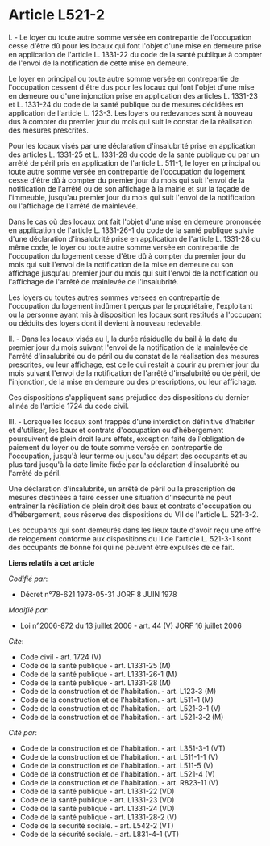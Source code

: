 # Article L521-2

I. - Le loyer ou toute autre somme versée en contrepartie de l'occupation cesse d'être dû pour les locaux qui font l'objet
d'une mise en demeure prise en application de l'article L. 1331-22 du code de la santé publique à compter de l'envoi de la
notification de cette mise en demeure.

Le loyer en principal ou toute autre somme versée en contrepartie de l'occupation cessent d'être dus pour les locaux qui font
l'objet d'une mise en demeure ou d'une injonction prise en application des articles L. 1331-23 et L. 1331-24 du code de la
santé publique ou de mesures décidées en application de l'article L. 123-3. Les loyers ou redevances sont à nouveau dus à
compter du premier jour du mois qui suit le constat de la réalisation des mesures prescrites.

Pour les locaux visés par une déclaration d'insalubrité prise en application des articles L. 1331-25 et L. 1331-28 du code de
la santé publique ou par un arrêté de péril pris en application de l'article L. 511-1, le loyer en principal ou toute autre
somme versée en contrepartie de l'occupation du logement cesse d'être dû à compter du premier jour du mois qui suit l'envoi
de la notification de l'arrêté ou de son affichage à la mairie et sur la façade de l'immeuble, jusqu'au premier jour du mois
qui suit l'envoi de la notification ou l'affichage de l'arrêté de mainlevée.

Dans le cas où des locaux ont fait l'objet d'une mise en demeure prononcée en application de l'article L. 1331-26-1 du code
de la santé publique suivie d'une déclaration d'insalubrité prise en application de l'article L. 1331-28 du même code, le
loyer ou toute autre somme versée en contrepartie de l'occupation du logement cesse d'être dû à compter du premier jour du
mois qui suit l'envoi de la notification de la mise en demeure ou son affichage jusqu'au premier jour du mois qui suit
l'envoi de la notification ou l'affichage de l'arrêté de mainlevée de l'insalubrité.

Les loyers ou toutes autres sommes versées en contrepartie de l'occupation du logement indûment perçus par le propriétaire,
l'exploitant ou la personne ayant mis à disposition les locaux sont restitués à l'occupant ou déduits des loyers dont il
devient à nouveau redevable.

II. - Dans les locaux visés au I, la durée résiduelle du bail à la date du premier jour du mois suivant l'envoi de la
notification de la mainlevée de l'arrêté d'insalubrité ou de péril ou du constat de la réalisation des mesures prescrites, ou
leur affichage, est celle qui restait à courir au premier jour du mois suivant l'envoi de la notification de l'arrêté
d'insalubrité ou de péril, de l'injonction, de la mise en demeure ou des prescriptions, ou leur affichage.

Ces dispositions s'appliquent sans préjudice des dispositions du dernier alinéa de l'article 1724 du code civil.

III. - Lorsque les locaux sont frappés d'une interdiction définitive d'habiter et d'utiliser, les baux et contrats
d'occupation ou d'hébergement poursuivent de plein droit leurs effets, exception faite de l'obligation de paiement du loyer
ou de toute somme versée en contrepartie de l'occupation, jusqu'à leur terme ou jusqu'au départ des occupants et au plus tard
jusqu'à la date limite fixée par la déclaration d'insalubrité ou l'arrêté de péril.

Une déclaration d'insalubrité, un arrêté de péril ou la prescription de mesures destinées à faire cesser une situation
d'insécurité ne peut entraîner la résiliation de plein droit des baux et contrats d'occupation ou d'hébergement, sous réserve
des dispositions du VII de l'article L. 521-3-2.

Les occupants qui sont demeurés dans les lieux faute d'avoir reçu une offre de relogement conforme aux dispositions du II de
l'article L. 521-3-1 sont des occupants de bonne foi qui ne peuvent être expulsés de ce fait.

**Liens relatifs à cet article**

_Codifié par_:

  - Décret n°78-621 1978-05-31 JORF 8 JUIN 1978

_Modifié par_:

  - Loi n°2006-872 du 13 juillet 2006 - art. 44 (V) JORF 16 juillet 2006

_Cite_:

  - Code civil - art. 1724 (V)
  - Code de la santé publique - art. L1331-25 (M)
  - Code de la santé publique - art. L1331-26-1 (M)
  - Code de la santé publique - art. L1331-28 (M)
  - Code de la construction et de l'habitation. - art. L123-3 (M)
  - Code de la construction et de l'habitation. - art. L511-1 (M)
  - Code de la construction et de l'habitation. - art. L521-3-1 (V)
  - Code de la construction et de l'habitation. - art. L521-3-2 (M)

_Cité par_:

  - Code de la construction et de l'habitation. - art. L351-3-1 (VT)
  - Code de la construction et de l'habitation. - art. L511-1-1 (V)
  - Code de la construction et de l'habitation. - art. L511-5 (V)
  - Code de la construction et de l'habitation. - art. L521-4 (V)
  - Code de la construction et de l'habitation. - art. R823-11 (V)
  - Code de la santé publique - art. L1331-22 (VD)
  - Code de la santé publique - art. L1331-23 (VD)
  - Code de la santé publique - art. L1331-24 (VD)
  - Code de la santé publique - art. L1331-28-2 (V)
  - Code de la sécurité sociale. - art. L542-2 (VT)
  - Code de la sécurité sociale. - art. L831-4-1 (VT)
